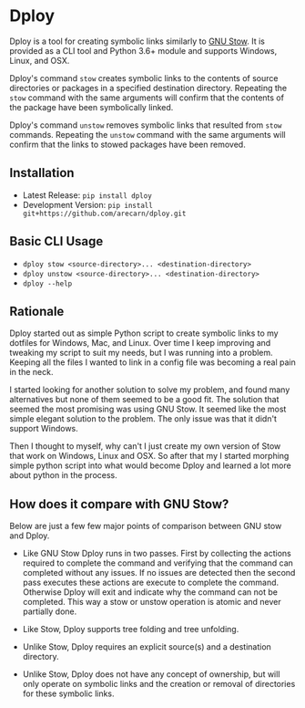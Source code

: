 # Dploy

Dploy is a tool for creating symbolic links similarly to [GNU
Stow](https://www.gnu.org/software/stow/). It is provided as a CLI tool and
Python 3.6+ module and supports Windows, Linux, and OSX.

Dploy's command `stow` creates symbolic links to the contents of source
directories or packages in a specified destination directory. Repeating the
`stow` command with the same arguments will confirm that the contents of the
package have been symbolically linked.

Dploy's command `unstow` removes symbolic links that resulted from `stow`
commands. Repeating the `unstow` command with the same arguments will confirm
that the links to stowed packages have been removed.

## Installation

* Latest Release: `pip install dploy`
* Development Version: `pip install git+https://github.com/arecarn/dploy.git`

## Basic CLI Usage

* `dploy stow <source-directory>... <destination-directory>`
* `dploy unstow <source-directory>... <destination-directory>`
* `dploy --help`

## Rationale

Dploy started out as simple Python script to create symbolic links to my
dotfiles for Windows, Mac, and Linux. Over time I keep improving and tweaking my
script to suit my needs, but I was running into a problem.  Keeping all the
files I wanted to link in a config file was becoming a real pain in the neck.

I started looking for another solution to solve my problem, and found many
alternatives but none of them seemed to be a good fit. The solution that seemed
the most promising was using GNU Stow. It seemed like the most simple elegant
solution to the problem. The only issue was that it didn't support Windows.

Then I thought to myself, why can't I just create my own version of Stow that
work on Windows, Linux and OSX. So after that my I started morphing
simple python script into what would become Dploy and learned a lot more about
python in the process.

## How does it compare with GNU Stow?

Below are just a few few major points of comparison between GNU stow and Dploy.

* Like GNU Stow Dploy runs in two passes. First by collecting the actions
  required to complete the command and verifying that the command can
  completed without any issues. If no issues are detected then the second
  pass executes these actions are execute to complete the command. Otherwise
  Dploy will exit and indicate why the command can not be completed. This way a
  stow or unstow operation is atomic and never partially done.

* Like Stow, Dploy supports tree folding and tree unfolding.

* Unlike Stow, Dploy requires an explicit source(s) and a destination
  directory.

* Unlike Stow, Dploy does not have any concept of ownership, but will only
  operate on symbolic links and the creation or removal of directories for these
  symbolic links.

